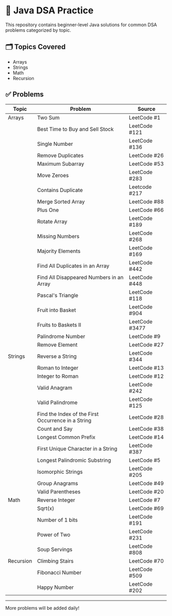 # 🧠 Java DSA Practice

This repository contains beginner-level Java solutions for common DSA problems categorized by topic.

## 🗂️ Topics Covered

- Arrays
- Strings
- Math
- Recursion

## ✅ Problems

| Topic       | Problem                                           | Source        |
|-------------|---------------------------------------------------|------------   |
| Arrays      | Two Sum                                           | LeetCode #1   |
|             | Best Time to Buy and Sell Stock                   | LeetCode #121 |
|             | Single Number                                     | LeetCode #136 |
|             | Remove Duplicates                                 | LeetCode #26  |
|             | Maximum Subarray                                  | LeetCode #53  |
|             | Move Zeroes                                       | LeetCode #283 |
|             | Contains Duplicate                                | Leetcode #217 |
|            | Merge Sorted Array                                 | LeetCode #88  |
|             | Plus One                                          | LeetCode #66  |
|             | Rotate Array                                      | LeetCode #189 |
|             | Missing Numbers                                   | LeetCode #268 |
|             | Majority Elements                                 | LeetCode #169 |
|             | Find All Duplicates in an Array                   | LeetCode #442 |
|             | Find All Disappeared Numbers in an Array          | LeetCode #448 |
|             | Pascal's Triangle                                 | LeetCode #118 |
|             | Fruit into Basket                                 | LeetCode #904 |
|             | Fruits to Baskets II                              | LeetCode #3477|
|             | Palindrome Number                                 | LeetCode #9 |
|             | Remove Element                                    | LeetCode #27 |
| Strings     | Reverse a String                                  | LeetCode #344 |
|             | Roman to Integer                                  | LeetCode #13  |
|             | Integer to Roman                                  | LeetCode #12  |
|             | Valid Anagram                                     | LeetCode #242 |
|             | Valid Palindrome                                  | LeetCode #125 |
|             | Find the Index of the First Occurrence in a String | LeetCode #28 |
|             | Count and Say                                     | LeetCode #38  |
|             | Longest Common Prefix                             | LeetCode #14  |
|             | First Unique Character in a String                | LeetCode #387 |
|             | Longest Palindromic Substring                     | LeetCode #5   |
|             | Isomorphic Strings                                | LeetCode #205 |
|             | Group Anagrams                                    | LeetCode #49  |
|             | Valid Parentheses                                 | LeetCode #20  |
| Math        | Reverse Integer                                   | LeetCode #7   |
|             | Sqrt(x)                                           | LeetCode #69  |
|             | Number of 1 bits                                  | LeetCode #191 |
|             | Power of Two                                      | LeetCode #231 |
|             | Soup Servings                                     | LeetCode #808 |
| Recursion   | Climbing Stairs                                   | LeetCode #70  |
|             | Fibonacci Number                                  | LeetCode #509 |
|             | Happy Number                                      | LeetCode #202 |

---

More problems will be added daily!


